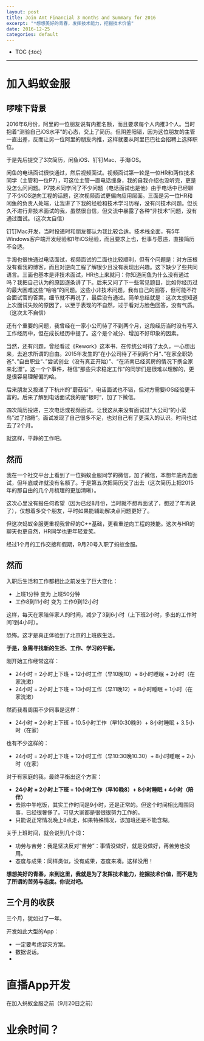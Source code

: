 ```yaml
---
layout: post
title: Join Ant Financial 3 months and Summary for 2016
excerpt: "*想想美好的青春，发挥技术能力，挖掘技术价值"
date: 2016-12-25
categories: default
---
```

 
* TOC
{:toc}
---
 

# 加入蚂蚁金服

## 啰嗦下背景

2016年6月份，阿里的一位朋友说有内推名额，而且要求每个人内推3个人。当时抱着“测验自己iOS水平”的心态，交上了简历。但阴差阳错，因为这位朋友的主管一直出差，反而让另一位阿里的朋友内推，这样就要从阿里巴巴社会招聘上选择职位。

于是先后提交了3次简历，闲鱼iOS、钉钉Mac、手淘iOS。

闲鱼的电话面试很快通过，然后视频面试。视频面试第一轮是一位HR和两位技术同学（主管和一位P7），可这位主管一直电话缠身，我的自我介绍也没听完，更是没怎么问问题。P7技术同学问了不少问题（电话面试也是他）由于电话中已经聊了不少iOS逆向工程的话题，这次视频面试更偏向应用层面。三面是另一位HR和闲鱼的负责人处端，让我讲了下我的经验和技术学习历程，没有问技术问题。但长久不进行非技术面试的我，虽然很自信，但交流中暴露了各种“非技术”问题，没有通过面试。（这次太自信）

钉钉Mac开发，当时投递时和朋友都认为我比较合适。技术栈全面，有5年Windows客户端开发经验和1年iOS经验，而且要求上也，但事与愿违，直接简历不合适。

手淘也很快通过电话面试，视频面试的二面也比较顺利，但有个问题是：对方压根没有看我的博客，而且对逆向工程了解很少且没有表现出兴趣。这下缺少了些共同语言。三面也基本是非技术面试，HR也上来就问：你知道闲鱼为什么没有通过吗？我把自己认为的原因逐条讲了下。后来又问了下一些常见题目，比如你经历过的最大困难这些”哈哈“的问题。这些小非技术问题，我有自己的回答，但可能不符合面试官的答案，细节就不再说了，最后没有通过。简单总结就是：这次太想知道上次面试失败的原因了，以至于表现的不自然，过于看对方脸色回答，没有气质。（这次太不自信）

还有个重要的问题，我曾经在一家小公司待了不到两个月，这段经历当时没有写入工作经历中，但在成长经历中提了。这个是个减分、增加不好印象的因素。

当然，还有问题，曾经看过《Rework》这本书，在传统公司待了太久，一心想出来，去追求所谓的自由。2015年发生的”在小公司待了不到两个月“、”在家全职奶爸“、”自由职业“、”尝试创业（没有真正开始）”、“在济南已经买房的情况下携全家来北漂”。这一个个事件，相信”那些只求稳定工作“的同学们是很难以理解的，更是很容易理解偏的哈。

后来朋友又投递了下杭州的”蘑菇街“，电话面试也不错，但对方需要iOS经验更丰富的。后来了解到电话面试我的是”银时“，加了下微信。

四次简历投递，三次电话或视频面试。让我这从来没有面试过”大公司“的小菜鸟”过了把瘾“。面试发现了自己很多不足，也对自己有了更深入的认识。时间也过去了2个月。

就这样，平静的工作吧。

## 然而

我在一个社交平台上看到了一位蚂蚁金服同学的微信，加了微信，本想年底再去面试，但年底或许就没有名额了。于是第五次把简历交了出去（这次简历上把2015年的那自由的几个月梳理的更加清晰）。

这次心里没有报任何希望（因为已经8月份，当时就不想再面试了，想过了年再说了），仅想着多交个朋友，平时如果能辅助解决点问题更好了。

但这次蚂蚁金服更重视我曾经的C++基础，更看重逆向工程的技能。这次与HR的聊天也更自然，HR同学也更年轻爱笑。

经过1个月的工作交接和假期，9月20号入职了蚂蚁金服。


## 然而

入职后生活和工作都相比之前发生了巨大变化：

- 上班1分钟 变为 上班50分钟
- 工作8到11小时 变为 工作9到12小时

这样，每天在家陪伴家人的时间，减少了3到6小时（上下班2小时，多出的工作时间1到4小时）。

恐怖。这才是真正体验到了北京的上班族生活。

**于是，急需寻找新的生活、工作、学习的平衡。**

刚开始工作经常这样：

- 24小时 = 2小时上下班 + 12小时工作（早10晚10）+ 8小时睡眠 + 2小时（在家洗漱）
- 24小时 = 2小时上下班 + 13小时工作（早11晚12）+ 8小时睡眠 + 1小时（在家洗漱）

然而我看周围不少同事是这样：

- 24小时 = 2小时上下班 + 10.5小时工作（早10:30晚9）+ 8小时睡眠 + 3.5小时（在家）

也有不少这样的：

- 24小时 = 2小时上下班 + 12小时工作（早10:30晚10.30）+ 8小时睡眠 + 2小时（在家）


对于有家庭的我，最终平衡出这个方案：

- **24小时 = 2小时上下班 + 10小时工作（早10晚8）+ 8小时睡眠 + 4小时（陪伴）**
- 去除中午吃饭，其实工作时间是9小时，还是正常的。但这个时间相比周围同事，已经很奢侈了。可见大家都是很很很努力工作的。
- 只能说正常情况晚上8点走，如果特殊情况，该加班还是不能含糊。

关于上班时间，就会说到几个词：

- 功劳与苦劳：我是坚决反对“苦劳”：事情没做好，就是没做好，再苦劳也没用。
- 态度与成果：同样类似，没有成果，态度来凑。这样没用！

**想想美好的青春，来到这里，我就是为了发挥技术能力，挖掘技术价值，而不是为了所谓的苦劳与态度。你说对吧。**

## 三个月的收获

三个月，犹如过了一年。

开发如此大型的App：

- 一定要考虑容灾方案。
- 数据说话。
- 


# 直播App开发

在加入蚂蚁金服之前（9月20日之前）


# 业余时间？


